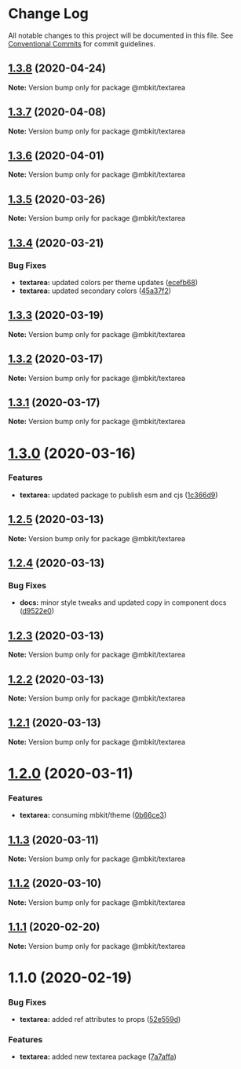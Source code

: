 # Change Log

All notable changes to this project will be documented in this file.
See [Conventional Commits](https://conventionalcommits.org) for commit guidelines.

## [1.3.8](https://github.com/mindbody/design-system/compare/@mbkit/textarea@1.3.7...@mbkit/textarea@1.3.8) (2020-04-24)

**Note:** Version bump only for package @mbkit/textarea





## [1.3.7](https://github.com/mindbody/mbkit/compare/@mbkit/textarea@1.3.6...@mbkit/textarea@1.3.7) (2020-04-08)

**Note:** Version bump only for package @mbkit/textarea





## [1.3.6](https://github.com/mindbody/design-system/compare/@mbkit/textarea@1.3.5...@mbkit/textarea@1.3.6) (2020-04-01)

**Note:** Version bump only for package @mbkit/textarea





## [1.3.5](https://github.com/mindbody/design-system/compare/@mbkit/textarea@1.3.4...@mbkit/textarea@1.3.5) (2020-03-26)

**Note:** Version bump only for package @mbkit/textarea





## [1.3.4](https://github.com/mindbody/design-system/compare/@mbkit/textarea@1.3.3...@mbkit/textarea@1.3.4) (2020-03-21)


### Bug Fixes

* **textarea:** updated colors per theme updates ([ecefb68](https://github.com/mindbody/design-system/commit/ecefb68755da4cc0306181795886e2baf98ce786))
* **textarea:** updated secondary colors ([45a37f2](https://github.com/mindbody/design-system/commit/45a37f2a78fe9ae125af4b0ed0d19c60f2e08b83))





## [1.3.3](https://github.com/mindbody/design-system/compare/@mbkit/textarea@1.3.2...@mbkit/textarea@1.3.3) (2020-03-19)

**Note:** Version bump only for package @mbkit/textarea





## [1.3.2](https://github.com/mindbody/mbkit/compare/@mbkit/textarea@1.3.1...@mbkit/textarea@1.3.2) (2020-03-17)

**Note:** Version bump only for package @mbkit/textarea





## [1.3.1](https://github.com/mindbody/design-system/compare/@mbkit/textarea@1.3.0...@mbkit/textarea@1.3.1) (2020-03-17)

**Note:** Version bump only for package @mbkit/textarea





# [1.3.0](https://github.com/mindbody/design-system/compare/@mbkit/textarea@1.2.5...@mbkit/textarea@1.3.0) (2020-03-16)


### Features

* **textarea:** updated package to publish esm and cjs ([1c366d9](https://github.com/mindbody/design-system/commit/1c366d989efb655adb5171f35cfb1596a1856e30))





## [1.2.5](https://github.com/mindbody/design-system/compare/@mbkit/textarea@1.2.4...@mbkit/textarea@1.2.5) (2020-03-13)

**Note:** Version bump only for package @mbkit/textarea





## [1.2.4](https://github.com/mindbody/design-system/compare/@mbkit/textarea@1.2.3...@mbkit/textarea@1.2.4) (2020-03-13)


### Bug Fixes

* **docs:** minor style tweaks and updated copy in component docs ([d9522e0](https://github.com/mindbody/design-system/commit/d9522e0f1470800e3103793208e24a84739a5888))





## [1.2.3](https://github.com/mindbody/design-system/compare/@mbkit/textarea@1.2.2...@mbkit/textarea@1.2.3) (2020-03-13)

**Note:** Version bump only for package @mbkit/textarea





## [1.2.2](https://github.com/mindbody/design-system/compare/@mbkit/textarea@1.2.1...@mbkit/textarea@1.2.2) (2020-03-13)

**Note:** Version bump only for package @mbkit/textarea





## [1.2.1](https://github.com/mindbody/design-system/compare/@mbkit/textarea@1.2.0...@mbkit/textarea@1.2.1) (2020-03-13)

**Note:** Version bump only for package @mbkit/textarea





# [1.2.0](https://github.com/mindbody/design-system/compare/@mbkit/textarea@1.1.3...@mbkit/textarea@1.2.0) (2020-03-11)


### Features

* **textarea:** consuming mbkit/theme ([0b66ce3](https://github.com/mindbody/design-system/commit/0b66ce3dbf65c379a90d204cf464997a7c6a05f9))





## [1.1.3](https://github.com/mindbody/design-system/compare/@mbkit/textarea@1.1.2...@mbkit/textarea@1.1.3) (2020-03-11)

**Note:** Version bump only for package @mbkit/textarea





## [1.1.2](https://github.com/mindbody/design-system/compare/@mbkit/textarea@1.1.1...@mbkit/textarea@1.1.2) (2020-03-10)

**Note:** Version bump only for package @mbkit/textarea





## [1.1.1](https://github.com/mindbody/design-system/compare/@mbkit/textarea@1.1.0...@mbkit/textarea@1.1.1) (2020-02-20)

**Note:** Version bump only for package @mbkit/textarea





# 1.1.0 (2020-02-19)


### Bug Fixes

* **textarea:** added ref attributes to props ([52e559d](https://github.com/mindbody/design-system/commit/52e559d1578e694676a9749edb73d3985c2f38f7))


### Features

* **textarea:** added new textarea package ([7a7affa](https://github.com/mindbody/design-system/commit/7a7affa5980a47f98a821d17f24c2816536a2cd2))
